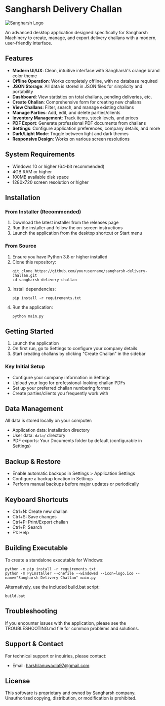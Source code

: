 # Sangharsh Delivery Challan

![Sangharsh Logo]("https://github.com/Harshil-Anuwadia/Sangharsh-Inventory-Management-Software/blob/main/logo.png?raw=true")

An advanced desktop application designed specifically for Sangharsh Machinery to create, manage, and export delivery challans with a modern, user-friendly interface.

## Features

- **Modern UI/UX**: Clean, intuitive interface with Sangharsh's orange brand color theme
- **Offline Operation**: Works completely offline, with no database required
- **JSON Storage**: All data is stored in JSON files for simplicity and portability
- **Dashboard**: View statistics on total challans, pending deliveries, etc.
- **Create Challan**: Comprehensive form for creating new challans
- **View Challans**: Filter, search, and manage existing challans
- **Manage Parties**: Add, edit, and delete parties/clients
- **Inventory Management**: Track items, stock levels, and prices
- **PDF Export**: Generate professional PDF documents from challans
- **Settings**: Configure application preferences, company details, and more
- **Dark/Light Mode**: Toggle between light and dark themes
- **Responsive Design**: Works on various screen resolutions

## System Requirements

- Windows 10 or higher (64-bit recommended)
- 4GB RAM or higher
- 100MB available disk space
- 1280x720 screen resolution or higher

## Installation

### From Installer (Recommended)

1. Download the latest installer from the releases page
2. Run the installer and follow the on-screen instructions
3. Launch the application from the desktop shortcut or Start menu

### From Source

1. Ensure you have Python 3.8 or higher installed
2. Clone this repository:
   ```
   git clone https://github.com/yourusername/sangharsh-delivery-challan.git
   cd sangharsh-delivery-challan
   ```
3. Install dependencies:
   ```
   pip install -r requirements.txt
   ```
4. Run the application:
   ```
   python main.py
   ```

## Getting Started

1. Launch the application
2. On first run, go to Settings to configure your company details
3. Start creating challans by clicking "Create Challan" in the sidebar

### Key Initial Setup

- Configure your company information in Settings
- Upload your logo for professional-looking challan PDFs
- Set up your preferred challan numbering format
- Create parties/clients you frequently work with

## Data Management

All data is stored locally on your computer:

- Application data: Installation directory
- User data: `data/` directory
- PDF exports: Your Documents folder by default (configurable in Settings)

## Backup & Restore

- Enable automatic backups in Settings > Application Settings
- Configure a backup location in Settings
- Perform manual backups before major updates or periodically

## Keyboard Shortcuts

- Ctrl+N: Create new challan
- Ctrl+S: Save changes
- Ctrl+P: Print/Export challan
- Ctrl+F: Search
- F1: Help

## Building Executable

To create a standalone executable for Windows:

```
python -m pip install -r requirements.txt
python -m PyInstaller --onefile --windowed --icon=logo.ico --name="Sangharsh Delivery Challan" main.py
```

Alternatively, use the included build.bat script:

```
build.bat
```

## Troubleshooting

If you encounter issues with the application, please see the TROUBLESHOOTING.md file for common problems and solutions.

## Support & Contact

For technical support or inquiries, please contact:

- Email: harshilanuwadia97@gmail.com

## License

This software is proprietary and owned by Sangharsh company. Unauthorized copying, distribution, or modification is prohibited. 
